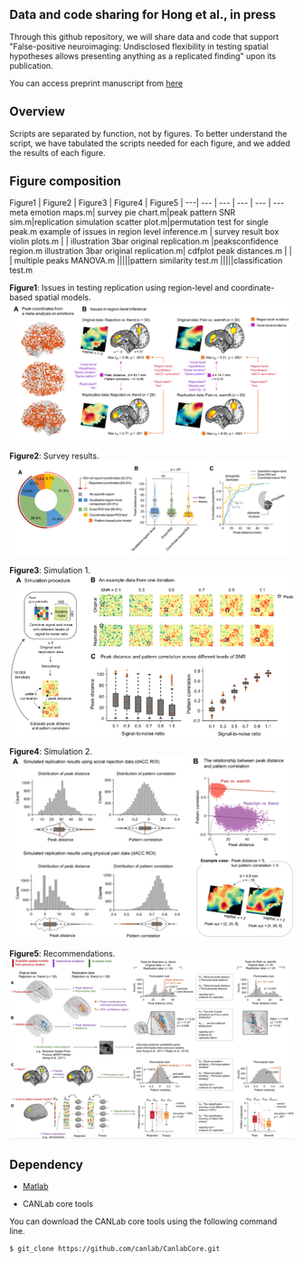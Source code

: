 ## Data and code sharing for Hong et al., in press

Through this github repository, we will share data and code that support "False-positive neuroimaging: Undisclosed flexibility in testing spatial hypotheses allows presenting anything as a replicated finding" upon its publication. 

You can access preprint manuscript from [here](https://www.biorxiv.org/content/10.1101/514521v1)

## Overview
Scripts are separated by function, not by figures. To better understand the script, we have tabulated the scripts needed for each figure, and we added the results of each figure.


## Figure composition

Figure1  | Figure2 | Figure3 | Figure4 | Figure5 | 
---| --- | --- | --- | --- | ---
meta emotion maps.m| survey pie chart.m|peak pattern SNR sim.m|replication simulation scatter plot.m|permutation test for single peak.m
example of issues in region level inference.m | survey result box violin plots.m | | illustration 3bar original replication.m |peaksconfidence region.m
illustration 3bar original replication.m| cdfplot peak distances.m | | | multiple peaks MANOVA.m
|||||pattern similarity test.m
|||||classification test.m


**Figure1**: Issues in testing replication using region-level and coordinate-based spatial models. 
![image](Figure1.png)



**Figure2**: Survey results.
![image](Figure2.png)



**Figure3**: Simulation 1.
![image](Figure3.png)



**Figure4**: Simulation 2. 
![image](Figure4.png)



**Figure5**: Recommendations.
![image](Figure5.png)





## Dependency


- [Matlab](https://www.mathworks.com)

- CANLab core tools

You can download the CANLab core tools using the following command line. 

	$ git_clone https://github.com/canlab/CanlabCore.git

